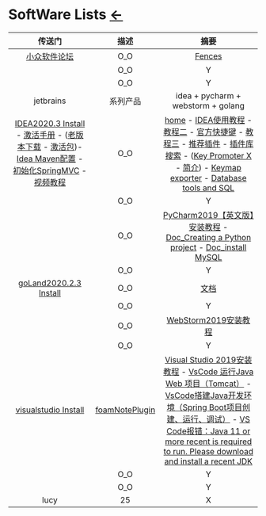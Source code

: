 # SoftWare Lists [←](index.md)

| 传送门 | 描述 | 摘要 |
|:---:|:---:|:---:|
| [小众软件论坛](https://meta.appinn.net/) | O_O | [Fences](https://meta.appinn.net/t/topic/3037) |
| []() | O_O | Y |
| []() | O_O | Y |
| jetbrains | 系列产品 | idea + pycharm + webstorm + golang |
| [IDEA2020.3 Install](https://www.jetbrains.com/idea/download/#section=windows) - [激活手册](https://tech.souyunku.com/?p=15076) - ([老版本下载](https://www.jetbrains.com/idea/download/other.html) - [激活包](http://rensi.ys168.com/))- [Idea Maven配置](https://blog.csdn.net/qq_32588349/article/details/51461182) - [初始化SpringMVC](https://github.com/guobinhit/intellij-idea-tutorial/blob/master/articles/basic-course/run-maven-springmvc.md) - [视频教程](https://pan.baidu.com/s/1gfeX3hD#list/path=%2F) | O_O | [home](https://www.jetbrains.com/) - [IDEA使用教程](https://mp.weixin.qq.com/s/Ds1iU6ipMgWyaqaOPgP44g) - [教程二](https://www.jianshu.com/p/9c65b7613c30) - [官方快捷键](https://resources.jetbrains.com/storage/products/intellij-idea/docs/IntelliJIDEA_ReferenceCard.pdf?_ga=2.245882828.975693892.1595897653-1549347267.1595210612) - [教程三](https://blog.csdn.net/qq_35246620/article/details/61191375) - [推荐插件](https://mp.weixin.qq.com/s?__biz=MzIzMzgxOTQ5NA==&mid=2247492732&idx=2&sn=99a642148b14071188f0ca70c8658503&chksm=e8fd7875df8af1634c2c32749eada10f4236bf3851bdbe77d3ecc5ab284242b0b45b235609c2&scene=21#wechat_redirect) - [插件库搜索](https://plugins.jetbrains.com/idea) - ([Key Promoter X](https://plugins.jetbrains.com/plugin/9792-key-promoter-x/versions) - [简介](https://github.com/sponsors/halirutan)) - [Keymap exporter](https://plugins.jetbrains.com/plugin/7066-keymap-exporter) - [Database tools and SQL](https://www.jetbrains.com/help/idea/relational-databases.html) |
| []() | O_O | Y |
| []() | O_O | [PyCharm2019【英文版】安装教程](https://mp.weixin.qq.com/s?__biz=MzIwMjE1MjMyMw==&mid=502715357&idx=1&sn=5866de09b5a8d2624a1f86c0278c0eed&chksm=0ee173313996fa272be523d37f921c0cbedd8e2fff2ef6e83aefc53a1e07da6c70b3f31cd330&mpshare=1&scene=1&srcid=0915XBgOo27SVXOf8s3lEIaC&sharer_sharetime=1600135809647&sharer_shareid=c1bced4bdcb32b905474d6df13c1c297&key=6121756d4ad9fd3c4d34443c0a24050d61ae8cfcba54edd7fe4628a8921cc1460953dcf5202be0d487e789c0842f72a9daa9acb9dba1b88533ac8de7966e514cad731445b33da2b2ea3b40b41afd8dbfd14a98025f6174a1f09a0dd0c944e3069127795931a11bcc0c8b7c2c32af3c12efcbd6812d56599e498812adfbea7cee&ascene=1&uin=MTk5MzAzODIxOA%3D%3D&devicetype=Windows+10+x64&version=62090529&lang=zh_CN&exportkey=AZ%2FZ1WbLc6rTSavuP%2FmnkV8%3D&pass_ticket=hf1ojpOgkV6r5FvvFBsj%2FqFG%2FdkprUedwYnEaIvFRdIllTuKiAptKVE1LjW5MTqe&wx_header=0) - [Doc_Creating a Python project](https://www.jetbrains.com/help/pycharm/creating-and-running-your-first-python-project.html#creating-simple-project) - [Doc_install MySQL](https://www.jetbrains.com/help/pycharm/connecting-to-a-database.html#connect-to-mysql-database) |
| []() | O_O | Y |
| [goLand2020.2.3 Install](https://www.jetbrains.com/go/download/#section=windows) | O_O | [文档](http://fls.jetbrains-agent.com/) |
| []() | O_O | Y |
| []() | O_O | [WebStorm2019安装教程](https://mp.weixin.qq.com/s?__biz=MzIwMjE1MjMyMw==&mid=502720438&idx=1&sn=abd8928a8bf766f93695df5733648a48&chksm=0ee1475a3996ce4c0749002b015da0fe6843cbcd89764a629fe833c6e0ee0a2f69e8f54b0c97&scene=20&xtrack=1&key=6121756d4ad9fd3c22f36c9d0858798c01e03faa13cb215b01b398b71a95106056cef958d7946db5c14869de44773f1ea80c305324c99ddbaf7549f4725350cb8fd0d5b0a0d53e19aa1144145678a7887771a2c31a6027bb4a609db95c9d9da252f1118e0daea2146eb53a6aa192718839d6ec14120285107be5e599556b2d44&ascene=1&uin=MTk5MzAzODIxOA%3D%3D&devicetype=Windows+10+x64&version=62090529&lang=zh_CN&exportkey=ASPyHNhrK5NHNX0SbwsHab0%3D&pass_ticket=5Q3%2BBUBqlKLaQ0upquj0AQFRShSrC8mVdLPb038JHHGk4TZ4LOM0ENriHd8cKfC1&wx_header=0) |
| []() | O_O | Y |
| [visualstudio Install](https://code.visualstudio.com/Download) | [foamNotePlugin](https://github.com/foambubble/foam) | [Visual Studio 2019​安装教程](https://mp.weixin.qq.com/s?__biz=MzIwMjE1MjMyMw==&mid=502712683&idx=1&sn=0aca226334c39238b253a8361e7935cc&chksm=0ee169873996e0915914f30d981151789450707cf83d462da112c9b99b0cba48fc600891e0c1&scene=20&xtrack=1&key=6121756d4ad9fd3c8ddfa71a70da1ba7a39113a3fb38dccf602ecf18be22b4d61d6a90e82d9b7c70db8a76c9f4680871616a80b96ecfceaa40e37c92bb0a1ae30b0f059794712b965ab121c408f1959713d5f652170e079f9840283fbf47b078b78df5ca0c20bc7e61a282664086c0db4c833b7e0b7ba5a5eb74221040c4702b&ascene=1&uin=MTk5MzAzODIxOA%3D%3D&devicetype=Windows+10+x64&version=62090529&lang=zh_CN&exportkey=AeMzDG9vI7PaCRpHtVjmQ0Y%3D&pass_ticket=5Q3%2BBUBqlKLaQ0upquj0AQFRShSrC8mVdLPb038JHHGk4TZ4LOM0ENriHd8cKfC1&wx_header=0) - [VsCode 运行Java Web 项目（Tomcat）](https://www.jianshu.com/p/1355b54a5801) - [VsCode搭建Java开发环境（Spring Boot项目创建、运行、调试）](https://www.cnblogs.com/miskis/p/9816135.html) - [VS Code报错：Java 11 or more recent is required to run. Please download and install a recent JDK](https://blog.csdn.net/qq_27123591/article/details/108113571) |
| []() | O_O | Y |
| []() | O_O | Y |
| lucy | 25 | X |

